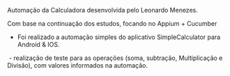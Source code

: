 Automação da Calculadora desenvolvida pelo Leonardo Menezes.

Com base na continuação dos estudos, focando no Appium + Cucumber


- Foi realizado a automação simples do aplicativo SimpleCalculator para Android & IOS.

  - realização de teste para as operações (soma, subtração, Multiplicação e Divisão), com valores informados na automação.
 

